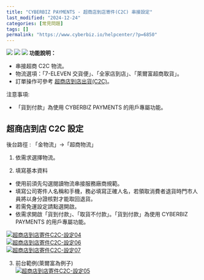 ```yaml
---
title: "CYBERBIZ PAYMENTS - 超商店到店寄件(C2C) 串接設定"
last_modified: "2024-12-24"
categories: [常見問題]
tags: []
permalink: "https://www.cyberbiz.io/helpcenter/?p=6850"
---
```


![](https://www.cyberbiz.io/helpcenter/wp-content/uploads/CYBPAYMENTS.png)
![](https://www.cyberbiz.io/helpcenter/wp-content/uploads/一般版3.png)
![](https://www.cyberbiz.io/helpcenter/wp-content/uploads/PLUS版3.png)
**功能說明：**  

* 串接超商 C2C 物流。
* 物流選項：「7-ELEVEN 交貨便」、「全家店到店」、「萊爾富超商取貨」。
* 訂單操作可參考 [超商店到店出貨(C2C)](https://www.cyberbiz.io/helpcenter/?p=6856)。

注意事項:  

* 「貨到付款」為使用 CYBERBIZ PAYMENTS 的用戶專屬功能。



## 超商店到店 C2C 設定

後台路徑 : 「金物流」→「超商物流」  


1. 依需求選擇物流。


2. 填寫基本資料  

* 使用前須先勾選閱讀物流串接服務廠商規範。
* 填寫公司寄件人名稱和手機，務必填寫正確人名，若領取消費者退貨時門市人員將以身分證核對才能取回退貨。
* 若需免運設定請點選開啟。
* 依需求開啟「貨到付款」、「取貨不付款」。「貨到付款」為使用 CYBERBIZ PAYMENTS 的用戶專屬功能。

[![超商店到店寄件C2C-設定04](https://www.cyberbiz.io/support/wp-content/uploads/超商店到店寄件C2C-設定04.png)](https://www.cyberbiz.io/support/wp-content/uploads/超商店到店寄件C2C-設定04.png)  
[![超商店到店寄件C2C-設定06](https://www.cyberbiz.io/support/wp-content/uploads/超商店到店寄件C2C-設定06.png)](https://www.cyberbiz.io/support/wp-content/uploads/超商店到店寄件C2C-設定06.png)  
[![超商店到店寄件C2C-設定07](https://www.cyberbiz.io/support/wp-content/uploads/超商店到店寄件C2C-設定07.png)](https://www.cyberbiz.io/support/wp-content/uploads/超商店到店寄件C2C-設定07.png)





3. 前台範例(萊爾富為例子)  
[![超商店到店寄件C2C-設定05](https://www.cyberbiz.io/support/wp-content/uploads/超商店到店寄件C2C-設定05.png)](https://www.cyberbiz.io/support/wp-content/uploads/超商店到店寄件C2C-設定05.png)

